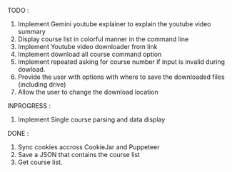 TODO :
1. Implement Gemini youtube explainer to explain the youtube video summary
2. Display course list in colorful manner in the command line
3. Implement Youtube video downloader from link
4. Implement download all course command option
5. Implement repeated asking for course number if input is invalid during dowload.
6. Provide the user with options with where to save the downloaded files (including drive)
7. Allow the user to change the download location

INPROGRESS :
1. Implement Single course parsing and data display

DONE :
1. Sync cookies accross CookieJar and Puppeteer
1. Save a JSON that contains the course list
2. Get course list.
